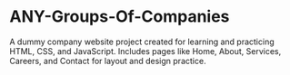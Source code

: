 # ANY-Groups-Of-Companies
A dummy company website project created for learning and practicing HTML, CSS, and JavaScript. Includes pages like Home, About, Services, Careers, and Contact for layout and design practice.
